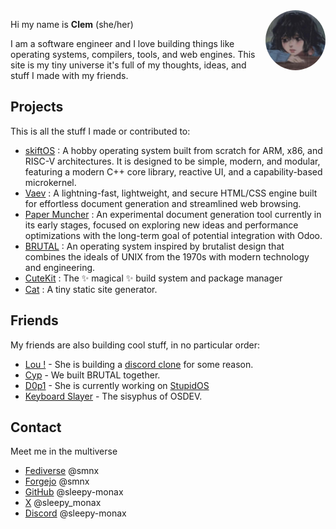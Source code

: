 <img id="avatar" alt="LGPL3 License" src="avatar.jpeg" />
<style>
    #avatar {
        float: right;
        width: 96px;
        height: 96px;
        margin-left: 10px;
        border-radius: 999px;
    }
</style>

Hi my name is **Clem** (she/her)

I am a software engineer and I love building things like operating systems, compilers, tools, and web engines. This site is my tiny universe it's full of my thoughts, ideas, and stuff I made with my friends.

## Projects

This is all the stuff I made or contributed to:

 - [skiftOS](https://github.com/skift-org/skift) : A hobby operating system built from scratch for ARM, x86, and RISC-V architectures. It is designed to be simple, modern, and modular, featuring a modern C++ core library, reactive UI, and a capability-based microkernel.
 - [Vaev](https://github.com/skift-org/skift/tree/main/src/web) : A lightning-fast, lightweight, and secure HTML/CSS engine built for effortless document generation and streamlined web browsing.
 - [Paper Muncher](https://github.com/odoo/paper-muncher) : An experimental document generation tool currently in its early stages, focused on exploring new ideas and performance optimizations with the long-term goal of potential integration with Odoo.
 - [BRUTAL](https://github.com/brutal-org/brutal) : An operating system inspired by brutalist design that combines the ideals of UNIX from the 1970s with modern technology and engineering.
 - [CuteKit](https://github.com/cute-engineering/cutekit) : The ✨ magical ✨ build system and package manager
 - [Cat](https://cute-engineering.github.io/cat/) : A tiny static site generator.

## Friends

My friends are also building cool stuff, in no particular order:

 - [Lou !](https://habert.me/portfolio) - She is building a [discord clone](https://disclone.carbonlab.dev/) for some reason.
 - [Cyp](https://cyp.sh/) - We built BRUTAL together.
 - [D0p1](https://github.com/d0p1s4m4) - She is currently working on [StupidOS](https://stupidos.d0p1.eu/files/docs/intro-txt.html)
 - [Keyboard Slayer](https://github.com/Keyboard-Slayer) - The sisyphus of OSDEV.

## Contact

Meet me in the multiverse

 - [Fediverse](https://social.cute.engineering/@smnx) @smnx
 - [Forgejo](https://git.cute.engineering/smnx) @smnx
 - [GitHub](https://github.com/sleepy-monax) @sleepy-monax
 - [X](https://twitter.com/sleepy_monax) @sleepy_monax
 - [Discord](https://discord.com/users/217368892455124993) @sleepy-monax

